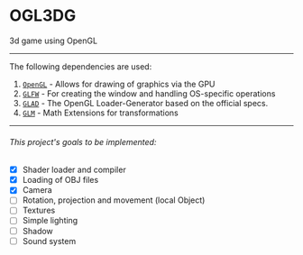 # OGL3DG
3d game using OpenGL


---

The following dependencies are used:

1. [`OpenGL`](https://www.opengl.org) - Allows for drawing of graphics via the GPU
2. [`GLFW`](https://github.com/glfw/glfw) - For creating the window and handling OS-specific operations
3. [`GLAD`](https://github.com/Dav1dde/glad) - The OpenGL Loader-Generator based on the official specs.
4. [`GLM`](https://github.com/Groovounet/glm) - Math Extensions for transformations

---

###### This project's goals to be implemented:

- [x] Shader loader and compiler
- [x] Loading of OBJ files
- [x] Camera
- [ ] Rotation, projection and movement (local Object)
- [ ] Textures
- [ ] Simple lighting
- [ ] Shadow
- [ ] Sound system